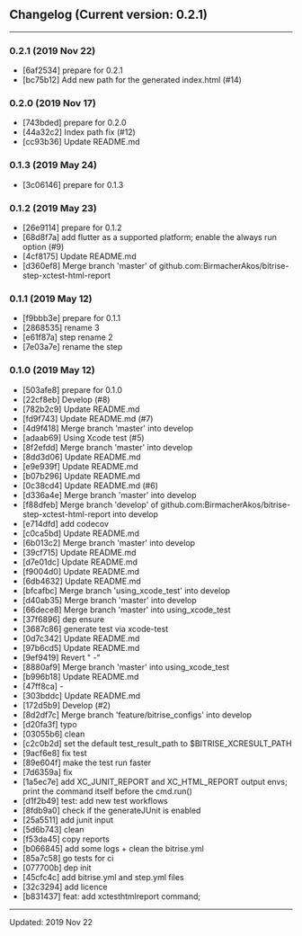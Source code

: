 ## Changelog (Current version: 0.2.1)

-----------------

### 0.2.1 (2019 Nov 22)
* [6af2534] prepare for 0.2.1
* [bc75b12] Add new path for the generated index.html (#14)

### 0.2.0 (2019 Nov 17)
* [743bded] prepare for 0.2.0
* [44a32c2] Index path fix (#12)
* [cc93b36] Update README.md

### 0.1.3 (2019 May 24)
* [3c06146] prepare for 0.1.3

### 0.1.2 (2019 May 23)
* [26e9114] prepare for 0.1.2
* [68d8f7a] add flutter as a supported platform; enable the always run option (#9)
* [4cf8175] Update README.md
* [d360ef8] Merge branch 'master' of github.com:BirmacherAkos/bitrise-step-xctest-html-report

### 0.1.1 (2019 May 12)
* [f9bbb3e] prepare for 0.1.1
* [2868535] rename 3
* [e61f87a] step rename 2
* [7e03a7e] rename the step

### 0.1.0 (2019 May 12)
* [503afe8] prepare for 0.1.0
* [22cf8eb] Develop (#8)
* [782b2c9] Update README.md
* [fd9f743] Update README.md (#7)
* [4d9f418] Merge branch 'master' into develop
* [adaab69] Using Xcode test (#5)
* [8f2efdd] Merge branch 'master' into develop
* [8dd3d06] Update README.md
* [e9e939f] Update README.md
* [b07b296] Update README.md
* [0c38cd4] Update README.md (#6)
* [d336a4e] Merge branch 'master' into develop
* [f88dfeb] Merge branch 'develop' of github.com:BirmacherAkos/bitrise-step-xctest-html-report into develop
* [e714dfd] add codecov
* [c0ca5bd] Update README.md
* [6b013c2] Merge branch 'master' into develop
* [39cf715] Update README.md
* [d7e01dc] Update README.md
* [f9004d0] Update README.md
* [6db4632] Update README.md
* [bfcafbc] Merge branch 'using_xcode_test' into develop
* [d40ab35] Merge branch 'master' into develop
* [66dece8] Merge branch 'master' into using_xcode_test
* [37f6896] dep ensure
* [3687c86] generate test via xcode-test
* [0d7c342] Update README.md
* [97b6cd5] Update README.md
* [9ef9419] Revert " -"
* [8880af9] Merge branch 'master' into using_xcode_test
* [b996b18] Update README.md
* [47ff8ca]  -
* [303bddc] Update README.md
* [172d5b9] Develop (#2)
* [8d2df7c] Merge branch 'feature/bitrise_configs' into develop
* [d20fa3f] typo
* [03055b6] clean
* [c2c0b2d] set the default test_result_path to $BITRISE_XCRESULT_PATH
* [9acf6e8] fix test
* [89e604f] make the test run faster
* [7d6359a] fix
* [1a5ec7e] add XC_JUNIT_REPORT and XC_HTML_REPORT output envs; print the command itself before the cmd.run()
* [d1f2b49] test: add new test workflows
* [8fdb9a0] check if the generateJUnit is enabled
* [25a5511] add junit input
* [5d6b743] clean
* [f53da45] copy reports
* [b066845] add some logs + clean the bitrise.yml
* [85a7c58] go tests for ci
* [077700b] dep init
* [45cfc4c] add bitrise.yml and step.yml files
* [32c3294] add licence
* [b831437] feat: add  xctesthtmlreport command;

-----------------

Updated: 2019 Nov 22
